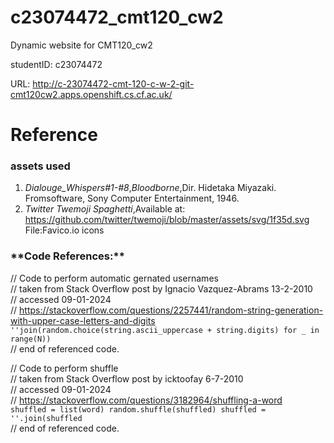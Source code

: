 # c23074472_cmt120_cw2


Dynamic website for CMT120_cw2


studentID: c23074472


URL: http://c-23074472-cmt-120-c-w-2-git-cmt120cw2.apps.openshift.cs.cf.ac.uk/


<h1>Reference</h1>




<h3>assets used</h3>

1. _Dialouge_Whispers#1-#8_,_Bloodborne_,Dir. Hidetaka Miyazaki. Fromsoftware, Sony Computer Entertainment, 1946.
2. _Twitter Twemoji Spaghetti_,Available at: https://github.com/twitter/twemoji/blob/master/assets/svg/1f35d.svg File:Favico.io icons

<h3>**Code References:**</h3>

// Code to perform automatic gernated usernames<br>
// taken from Stack Overflow post by  Ignacio Vazquez-Abrams 13-2-2010 <br>
// accessed 09-01-2024<br>
// https://stackoverflow.com/questions/2257441/random-string-generation-with-upper-case-letters-and-digits<br>
`''join(random.choice(string.ascii_uppercase + string.digits) for _ in range(N))`<br>
// end of referenced code.<br>


// Code to perform shuffle  
// taken from Stack Overflow post by  icktoofay 6-7-2010<br> 
// accessed 09-01-2024<br>
// https://stackoverflow.com/questions/3182964/shuffling-a-word<br>
 `shuffled = list(word)
 random.shuffle(shuffled)
 shuffled = ''.join(shuffled`<br>
// end of referenced code.<br>


